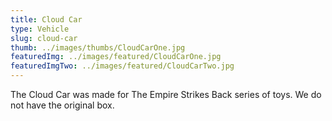 ```yaml
---
title: Cloud Car
type: Vehicle
slug: cloud-car
thumb: ../images/thumbs/CloudCarOne.jpg
featuredImg: ../images/featured/CloudCarOne.jpg
featuredImgTwo: ../images/featured/CloudCarTwo.jpg
---
```


The Cloud Car was made for The Empire Strikes Back series of toys.  We do not have the original box.
